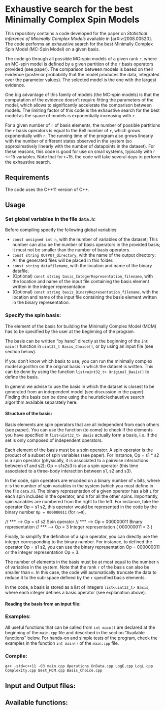 # Exhaustive search for the best Minimally Complex Spin Models

This repository contains a code developed for the paper on *Statistical Inference of Minimally Complex Models* available in [arXiv:2008.00520]. The code performs an exhaustive search for the best Minimally Complex Spin Model (MC-Spin Model) on a given basis. 

The code go through all possible MC-spin models of a given rank `r`, where an MC-spin model is defined by a given partition of the `r` basis operators provided (see paper). The comparison between models is based on their evidence (posterior probability that the model produces the data, integrated over the parameter values). The selected model is the one with the largest evidence.

One big advantage of this family of models (the MC-spin models) is that the computation of the evidence doesn’t require fitting the parameters of the model, which allows to significantly accelerate the comparison between models. The limiting factor of this code is the exhaustive search for the best model as the space of models is exponentially increasing with `r`.

For a given number of `r` of basis elements, the number of possible partitions the `r` basis operators is equal to the Bell number of `r`, which grows exponentially with `r`. The running time of the program also grows linearly with the number of different states observed in the system (so approximatively linearly with the number of datapoints in the dataset). For these reasons, this code is good for use on small systems, typically with r <~15 variables. Note that for r~15, the code will take several days to perform the exhaustive search.

## Requirements

The code uses the C++11 version of C++.

## Usage

### Set global variables in the file `data.h`:

Before compiling specify the following global variables:
 - `const unsigned int n`, with the number of variables of the dataset; This number can also be the number of basis operators in the provided basis; it must not be smaller than the number of basis operators.
 - `const string OUTPUT_directory`, with the name of the output directory; All the generated files will be placed in this folder.
 - `const string datafilename`, with the location and name of the binary datafile.
 - (Optional) `const string basis_IntegerRepresentation_filename`, with the location and name of the input file containing the basis element written in the integer representation.
 - (Optional) `const string basis_BinaryRepresentation_filename`,  with the location and name of the input file containing the basis element written in the binary representation.

### Specify the spin basis:

The element of the basis for building the Minimally Complex Model (MCM) has to be specified by the user at the beginning of the program.

The basis can be written “by hand” directly at the beginning of the `int main()` function in `uint32_t Basis_Choice[]`, or by using an input file (see section below).

If you don’t know which basis to use, you can run the minimally complex model algorithm on the original basis in which the dataset is written. This can be done by using the function `list<uint32_t> Original_Basis()` to define the basis.

In general we advise to use the basis in which the dataset is closest to be generated from an independent model (see discussion in the paper). Finding this basis can be done using the heuristic/exhaustive search algorithm available separately here.

#### Structure of the basis:

Basis elements are spin operators that are all independent from each others (see paper). You can use the function (to come) to check if the elements you have specified in `list<uint32_t> Basis` actually form a basis, i.e. if the set is only composed of independent operators.

Each element of the basis must be a spin operator. A spin operator is the product of a subset of spin variables (see paper). For instance, Op = s1 * s2 is a spin operator (physically, it is associated to a pairwise interactions between s1 and s2); Op = s1*s2*s3 is also a spin operator (this time associated to a three-body interaction between s1, s2 and s3).

In the code, spin operators are encoded on a binary number of `n` bits, where `n` is the number of spin variables in the system (which you must define in the file `data.h`). The binary representation of a given operator has a bit `1` for each spin included in the operator, and `0` for all the other spins. Importantly, spin variables are numbered from the right to the left. 
For instance, take the operator Op = s1 s2, this operator would be represented in the code by the binary number `Op = 000000011` (for `n=9`).

// ***      -->  Op = s1 s2           Spin operator
// ***      -->  Op = 000000011       Binary representation
// ***      -->  Op = 3               Integer representation   ( 000000011 = 3 )

Finally, to simplify the definition of a spin operator, you can directly use the integer corresponding to the binary number. For instance, to defined the operator Op = s1 s2, you can use the binary representation Op = 000000011 or the integer representation Op = 3.

The number of elements in the basis must be at most equal to the number `n` of variables in the system. Note that the rank `r` of the basis can also be smaller than `n`. In this case, the code will automatically truncate the data to reduce it to the sub-space defined by the `r` specified basis elements.

In the code, a basis is stored as a list of integers `list<uint32_t> Basis`, where each integer defines a basis operator (see explanation above).

#### Reading the basis from an input file:

### Examples:

All useful functions that can be called from `int main()` are declared at the beginning of the `main.cpp` file and described in the section "Available functions" below. For hands-on and simple tests of the program, check the examples in the function `int main()` of the `main.cpp` file.

### Compile:

`g++ -std=c++11 -O3 main.cpp Operations_OnData.cpp LogE.cpp LogL.cpp Complexity.cpp Best_MCM.cpp Basis_Choice.cpp`

## Input and Output files:

## Available functions:



